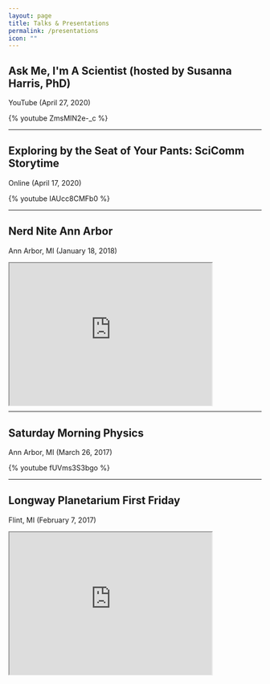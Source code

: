 ```yaml
---
layout: page
title: Talks & Presentations
permalink: /presentations
icon: ""
---
```


## Ask Me, I'm A Scientist (hosted by Susanna Harris, PhD)
YouTube (April 27, 2020)

{% youtube ZmsMIN2e-_c %}

---

## Exploring by the Seat of Your Pants: SciComm Storytime
Online (April 17, 2020)

{% youtube IAUcc8CMFb0 %}

---

## Nerd Nite Ann Arbor
Ann Arbor, MI (January 18, 2018)

<!-- <iframe src="https://annarbor.nerdnite.com/2018/01/09/nna2-51-exciting-stories-of-asteroids-oscillation-and-um-excrement/"></iframe> -->

<div style="position:relative; width:80%; height:0px; padding-bottom:56.25%;">
    <iframe style="position:absolute; left:0; top:0; width:100%; height:100%"
        src="https://annarbor.nerdnite.com/2018/01/09/nna2-51-exciting-stories-of-asteroids-oscillation-and-um-excrement/">
    </iframe>
</div>


---
## Saturday Morning Physics
Ann Arbor, MI (March 26, 2017)

{% youtube fUVms3S3bgo %}

---

## Longway Planetarium First Friday
Flint, MI (February 7, 2017)

<div style="position:relative; width:80%; height:0px; padding-bottom:56.25%;">
    <iframe style="position:absolute; left:0; top:0; width:100%; height:100%"
        src="https://sloanlongway.org/event/first-friday-february/">
    </iframe>
</div>




